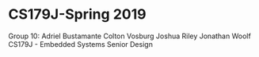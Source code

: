 # CS179J-Spring 2019

Group 10:
  Adriel Bustamante
  Colton Vosburg
  Joshua Riley
  Jonathan Woolf
CS179J - Embedded Systems Senior Design

